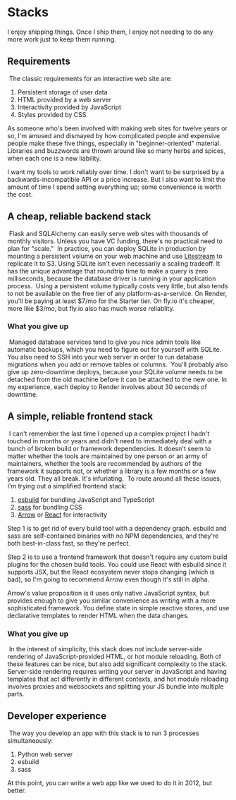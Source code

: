 # Stacks

I enjoy shipping things. Once I ship them, I enjoy not needing to do any more work just to keep them running.
​

## Requirements

​
The classic requirements for an interactive web site are:
​

1. Persistent storage of user data
2. HTML provided by a web server
3. Interactivity provided by JavaScript
4. Styles provided by CSS

As someone who's been involved with making web sites for twelve years or so, I'm amused and dismayed by how complicated people and expensive people make these five things, especially in "beginner-oriented" material. Libraries and buzzwords are thrown around like so many herbs and spices, when each one is a new liability.

I want my tools to work reliably over time. I don't want to be surprised by a backwards-incompatible API or a price increase. But I also want to limit the amount of time I spend setting everything up; some convenience is worth the cost.
​

## A cheap, reliable backend stack

​
Flask and SQLAlchemy can easily serve web sites with thousands of monthly visitors. Unless you have VC funding, there's no practical need to plan for "scale."
​
In practice, you can deploy SQLite in production by mounting a persistent volume on your web machine and use [Litestream](https://litestream.io/) to replicate it to S3.
​
Using SQLite isn't even necessarily a scaling tradeoff. It has the unique advantage that roundtrip time to make a query is zero milliseconds, because the database driver is running in your application process.
​
Using a persistent volume typically costs very little, but also tends to not be available on the free tier of any platform-as-a-service. On Render, you'll be paying at least $7/mo for the Starter tier. On fly.io it's cheaper, more like $3/mo, but fly.io also has much worse reliablity.
​

### What you give up

​
Managed database services tend to give you nice admin tools like automatic backups, which you need to figure out for yourself with SQLite. You also need to SSH into your web server in order to run database migrations when you add or remove tables or columns.
​
You'll probably also give up zero-downtime deploys, because your SQLite volume needs to be detached from the old machine before it can be attached to the new one. In my experience, each deploy to Render involves about 30 seconds of downtime.
​

## A simple, reliable frontend stack

​
I can't remember the last time I opened up a complex project I hadn't touched in months or years and didn't need to immediately deal with a bunch of broken build or framework dependencies. It doesn't seem to matter whether the tools are maintained by one person or an army of maintainers, whether the tools are recommended by authors of the framework it supports not, or whether a library is a few months or a few years old. They all break. It's infuriating.
​
To route around all these issues, I'm trying out a simplified frontend stack:
​

1. [esbuild](https://esbuild.github.io) for bundling JavaScript and TypeScript
2. [sass](https://sass-lang.com/install) for bundling CSS
3. [Arrow](https://www.arrow-js.com/) or [React](https://react.dev/) for interactivity

Step 1 is to get rid of every build tool with a dependency graph. esbuild and sass are self-contained binaries with no NPM dependencies, and they're both best-in-class fast, so they're perfect.

Step 2 is to use a frontend framework that doesn't require any custom build plugins for the chosen build tools. You could use React with esbuild since it supports JSX, but the React ecosystem never stops changing (which is bad), so I'm going to recommend Arrow even though it's still in alpha.

Arrow's value proposition is it uses only native JavaScript syntax, but provides enough to give you similar convenience as writing with a more sophisticated framework. You define state in simple reactive stores, and use declarative templates to render HTML when the data changes.

### What you give up

​
In the interest of simplicity, this stack does _not_ include server-side rendering of JavaScript-provided HTML, or hot module reloading. Both of these features can be nice, but also add significant complexity to the stack. Server-side rendering requires writing your server in JavaScript and having templates that act differently in different contexts, and hot module reloading involves proxies and websockets and splitting your JS bundle into multiple parts.
​

## Developer experience

​
The way you develop an app with this stack is to run 3 processes simultaneously:
​

1. Python web server
2. esbuild
3. sass

At this point, you can write a web app like we used to do it in 2012, but better.
